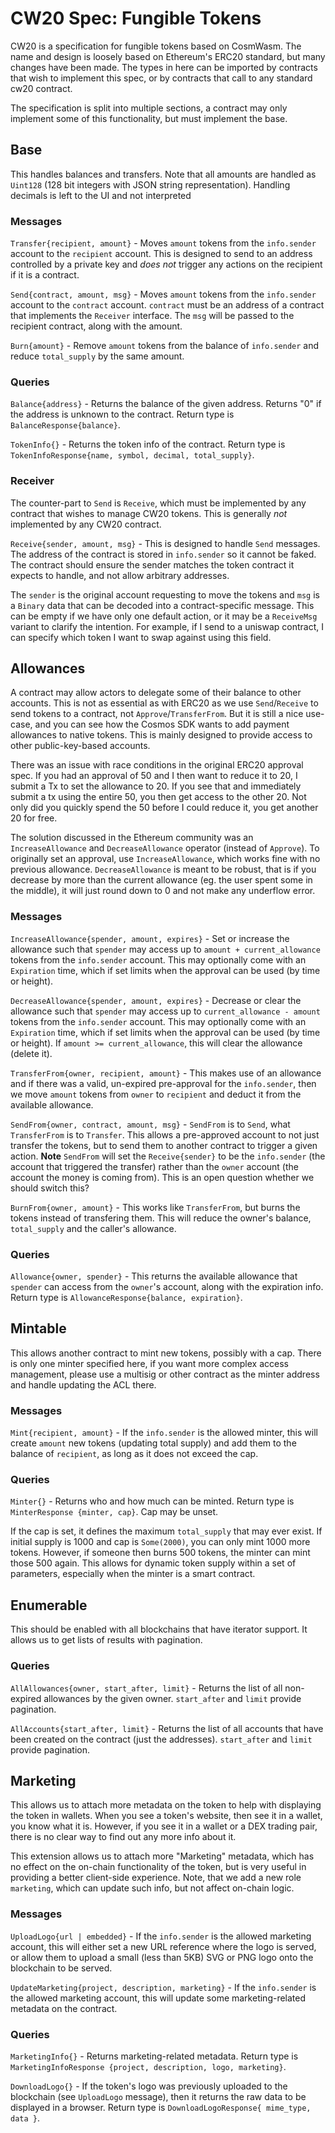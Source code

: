 # CW20 Spec: Fungible Tokens

CW20 is a specification for fungible tokens based on CosmWasm. The name and
design is loosely based on Ethereum's ERC20 standard, but many changes have been
made. The types in here can be imported by contracts that wish to implement this
spec, or by contracts that call to any standard cw20 contract.

The specification is split into multiple sections, a contract may only implement
some of this functionality, but must implement the base.

## Base

This handles balances and transfers. Note that all amounts are handled as
`Uint128` (128 bit integers with JSON string representation). Handling decimals
is left to the UI and not interpreted

### Messages

`Transfer{recipient, amount}` - Moves `amount` tokens from the `info.sender`
account to the `recipient` account. This is designed to send to an address
controlled by a private key and _does not_ trigger any actions on the recipient
if it is a contract.

`Send{contract, amount, msg}` - Moves `amount` tokens from the `info.sender`
account to the `contract` account. `contract` must be an address of a contract
that implements the `Receiver` interface. The `msg` will be passed to the
recipient contract, along with the amount.

`Burn{amount}` - Remove `amount` tokens from the balance of `info.sender` and
reduce `total_supply` by the same amount.

### Queries

`Balance{address}` - Returns the balance of the given address. Returns "0" if
the address is unknown to the contract. Return type is
`BalanceResponse{balance}`.

`TokenInfo{}` - Returns the token info of the contract. Return type is
`TokenInfoResponse{name, symbol, decimal, total_supply}`.

### Receiver

The counter-part to `Send` is `Receive`, which must be implemented by any
contract that wishes to manage CW20 tokens. This is generally _not_ implemented
by any CW20 contract.

`Receive{sender, amount, msg}` - This is designed to handle `Send` messages. The
address of the contract is stored in `info.sender` so it cannot be faked. The
contract should ensure the sender matches the token contract it expects to
handle, and not allow arbitrary addresses.

The `sender` is the original account requesting to move the tokens and `msg` is
a `Binary` data that can be decoded into a contract-specific message. This can
be empty if we have only one default action, or it may be a `ReceiveMsg` variant
to clarify the intention. For example, if I send to a uniswap contract, I can
specify which token I want to swap against using this field.

## Allowances

A contract may allow actors to delegate some of their balance to other accounts.
This is not as essential as with ERC20 as we use `Send`/`Receive` to send tokens
to a contract, not `Approve`/`TransferFrom`. But it is still a nice use-case,
and you can see how the Cosmos SDK wants to add payment allowances to native
tokens. This is mainly designed to provide access to other public-key-based
accounts.

There was an issue with race conditions in the original ERC20 approval spec. If
you had an approval of 50 and I then want to reduce it to 20, I submit a Tx to
set the allowance to 20. If you see that and immediately submit a tx using the
entire 50, you then get access to the other 20. Not only did you quickly spend
the 50 before I could reduce it, you get another 20 for free.

The solution discussed in the Ethereum community was an `IncreaseAllowance` and
`DecreaseAllowance` operator (instead of `Approve`). To originally set an
approval, use `IncreaseAllowance`, which works fine with no previous allowance.
`DecreaseAllowance` is meant to be robust, that is if you decrease by more than
the current allowance (eg. the user spent some in the middle), it will just
round down to 0 and not make any underflow error.

### Messages

`IncreaseAllowance{spender, amount, expires}` - Set or increase the allowance
such that `spender` may access up to `amount + current_allowance` tokens from
the `info.sender` account. This may optionally come with an `Expiration` time,
which if set limits when the approval can be used (by time or height).

`DecreaseAllowance{spender, amount, expires}` - Decrease or clear the allowance
such that `spender` may access up to `current_allowance - amount` tokens from
the `info.sender` account. This may optionally come with an `Expiration` time,
which if set limits when the approval can be used (by time or height). If
`amount >= current_allowance`, this will clear the allowance (delete it).

`TransferFrom{owner, recipient, amount}` - This makes use of an allowance and if
there was a valid, un-expired pre-approval for the `info.sender`, then we move
`amount` tokens from `owner` to `recipient` and deduct it from the available
allowance.

`SendFrom{owner, contract, amount, msg}` - `SendFrom` is to `Send`, what
`TransferFrom` is to `Transfer`. This allows a pre-approved account to not just
transfer the tokens, but to send them to another contract to trigger a given
action. **Note** `SendFrom` will set the `Receive{sender}` to be the
`info.sender` (the account that triggered the transfer) rather than the `owner`
account (the account the money is coming from). This is an open question whether
we should switch this?

`BurnFrom{owner, amount}` - This works like `TransferFrom`, but burns the tokens
instead of transfering them. This will reduce the owner's balance,
`total_supply` and the caller's allowance.

### Queries

`Allowance{owner, spender}` - This returns the available allowance that
`spender` can access from the `owner`'s account, along with the expiration info.
Return type is `AllowanceResponse{balance, expiration}`.

## Mintable

This allows another contract to mint new tokens, possibly with a cap. There is
only one minter specified here, if you want more complex access management,
please use a multisig or other contract as the minter address and handle
updating the ACL there.

### Messages

`Mint{recipient, amount}` - If the `info.sender` is the allowed minter, this
will create `amount` new tokens (updating total supply) and add them to the
balance of `recipient`, as long as it does not exceed the cap.

### Queries

`Minter{}` - Returns who and how much can be minted. Return type is
`MinterResponse {minter, cap}`. Cap may be unset.

If the cap is set, it defines the maximum `total_supply` that may ever exist. If
initial supply is 1000 and cap is `Some(2000)`, you can only mint 1000 more
tokens. However, if someone then burns 500 tokens, the minter can mint those 500
again. This allows for dynamic token supply within a set of parameters,
especially when the minter is a smart contract.

## Enumerable

This should be enabled with all blockchains that have iterator support. It
allows us to get lists of results with pagination.

### Queries

`AllAllowances{owner, start_after, limit}` - Returns the list of all non-expired
allowances by the given owner. `start_after` and `limit` provide pagination.

`AllAccounts{start_after, limit}` - Returns the list of all accounts that have
been created on the contract (just the addresses). `start_after` and `limit`
provide pagination.

## Marketing

This allows us to attach more metadata on the token to help with displaying the
token in wallets. When you see a token's website, then see it in a wallet, you
know what it is. However, if you see it in a wallet or a DEX trading pair, there
is no clear way to find out any more info about it.

This extension allows us to attach more "Marketing" metadata, which has no
effect on the on-chain functionality of the token, but is very useful in
providing a better client-side experience. Note, that we add a new role
`marketing`, which can update such info, but not affect on-chain logic.

### Messages

`UploadLogo{url | embedded}` - If the `info.sender` is the allowed marketing
account, this will either set a new URL reference where the logo is served, or
allow them to upload a small (less than 5KB) SVG or PNG logo onto the blockchain
to be served.

`UpdateMarketing{project, description, marketing}` - If the `info.sender` is the
allowed marketing account, this will update some marketing-related metadata on
the contract.

### Queries

`MarketingInfo{}` - Returns marketing-related metadata. Return type is
`MarketingInfoResponse {project, description, logo, marketing}`.

`DownloadLogo{}` - If the token's logo was previously uploaded to the blockchain
(see `UploadLogo` message), then it returns the raw data to be displayed in a
browser. Return type is `DownloadLogoResponse{ mime_type, data }`.
